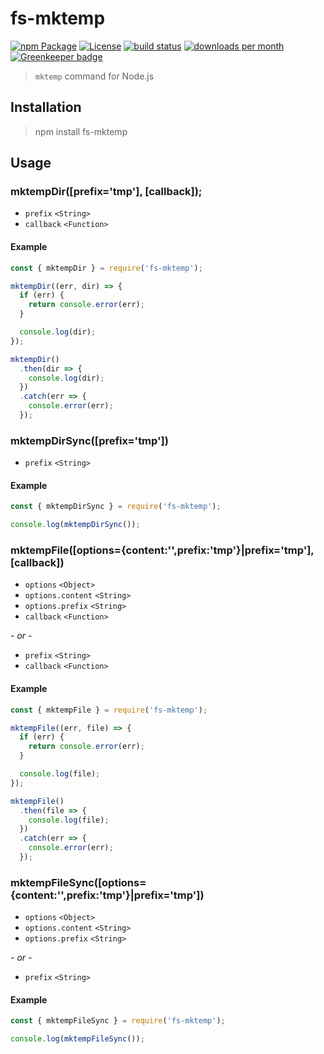 # fs-mktemp

[![npm Package](https://img.shields.io/npm/v/fs-mktemp.svg)](https://www.npmjs.org/package/fs-mktemp)
[![License](https://img.shields.io/npm/l/express.svg)](https://github.com/honzahommer/node-fs-mktemp/blob/master/LICENSE)
[![build status](https://img.shields.io/travis/honzahommer/node-fs-mktemp/master.svg)](http://travis-ci.org/honzahommer/node-fs-mktemp)
[![downloads per month](http://img.shields.io/npm/dm/fs-mktemp.svg)](https://www.npmjs.org/package/fs-mktemp) [![Greenkeeper badge](https://badges.greenkeeper.io/honzahommer/node-fs-mktemp.svg)](https://greenkeeper.io/)

> `mktemp` command for Node.js

## Installation
> npm install fs-mktemp

## Usage

### mktempDir([prefix='tmp'], [callback]);

- `prefix` `<String>`
- `callback` `<Function>`

#### Example

```js
const { mktempDir } = require('fs-mktemp');

mktempDir((err, dir) => {
  if (err) {
    return console.error(err);
  }

  console.log(dir);
});

mktempDir()
  .then(dir => {
    console.log(dir);
  })
  .catch(err => {
    console.error(err);
  });
```

### mktempDirSync([prefix='tmp'])

- `prefix` `<String>`

#### Example

```js
const { mktempDirSync } = require('fs-mktemp');

console.log(mktempDirSync());
```

### mktempFile([options={content:'',prefix:'tmp'}|prefix='tmp'], [callback])

- `options` `<Object>`
- `options.content` `<String>`
- `options.prefix` `<String>`
- `callback` `<Function>`

*- or -*

- `prefix` `<String>`
- `callback` `<Function>`

#### Example

```js
const { mktempFile } = require('fs-mktemp');

mktempFile((err, file) => {
  if (err) {
    return console.error(err);
  }

  console.log(file);
});

mktempFile()
  .then(file => {
    console.log(file);
  })
  .catch(err => {
    console.error(err);
  });
```

### mktempFileSync([options={content:'',prefix:'tmp'}|prefix='tmp'])

- `options` `<Object>`
- `options.content` `<String>`
- `options.prefix` `<String>`

*- or -*

- `prefix` `<String>`

#### Example

```js
const { mktempFileSync } = require('fs-mktemp');

console.log(mktempFileSync());
```